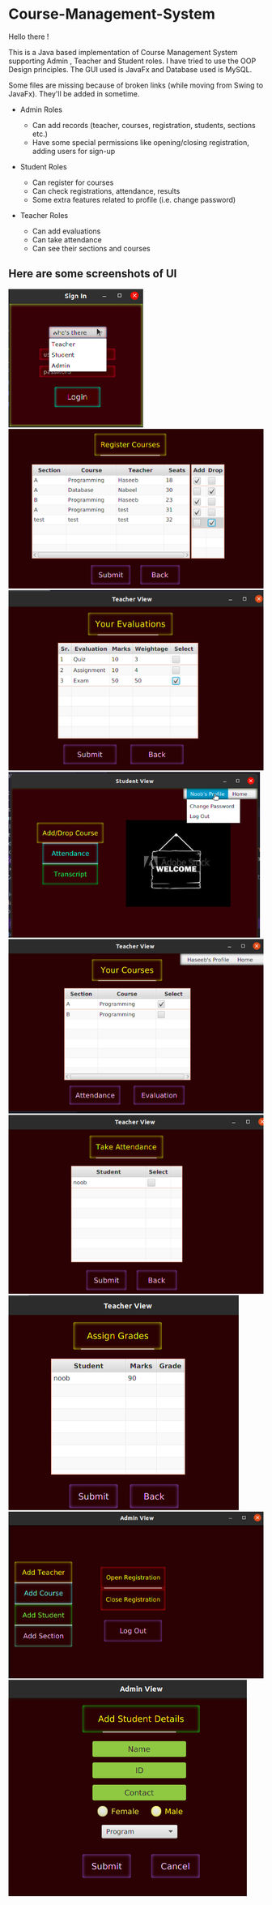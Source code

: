 # Course-Management-System

Hello there !

This is a Java based implementation of Course Management System supporting Admin , Teacher and Student roles.
I have tried to use the OOP Design principles. The GUI used is JavaFx and Database used is MySQL.

Some files are missing because of broken links (while moving from Swing to JavaFx). They'll be added in sometime.


* Admin Roles 

   * Can add records (teacher, courses, registration, students, sections etc.)
   * Have some special permissions like opening/closing registration, adding users for sign-up

* Student Roles 
   * Can register for courses
   * Can check registrations, attendance, results
   * Some extra features related to profile (i.e. change password)

* Teacher Roles
   * Can add evaluations
   * Can take attendance
   * Can see their sections and courses


## Here are some screenshots of UI

![alt text](/CRS-Project/images/login.png)
![alt text](/CRS-Project/images/register_course.png)
![alt text](/CRS-Project/images/evals.png)
![alt text](/CRS-Project/images/student_view.png)
![alt text](/CRS-Project/images/teacher.png)
![alt text](/CRS-Project/images/attendance.png)
![alt text](/CRS-Project/images/graed.png)
![alt text](/CRS-Project/images/admin.png)
![alt text](/CRS-Project/images/student.png)




